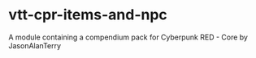# vtt-cpr-items-and-npc
A module containing a compendium pack for Cyberpunk RED - Core by JasonAlanTerry
